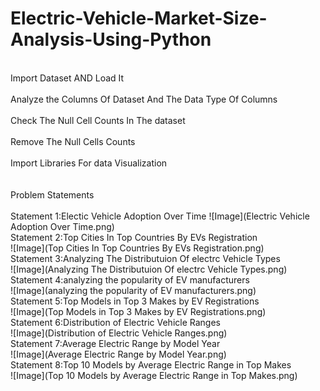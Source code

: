 # Electric-Vehicle-Market-Size-Analysis-Using-Python

<br>Import Dataset AND Load It</br>
<br>Analyze the Columns Of Dataset And The Data Type Of Columns</br>
<br> Check The Null Cell Counts In The dataset</br>
<br>Remove The Null Cells Counts </br>
<br>Import Libraries For data Visualization </br>
<br>
<br>Problem Statements</br>
<br>Statement 1:Electic Vehicle Adoption Over Time
![Image](Electric Vehicle Adoption Over Time.png) 
<br>Statement 2:Top Cities In Top Countries By EVs Registration</br>
![Image](Top Cities In Top Countries By EVs Registration.png) 
<br>Statement 3:Analyzing The Distributuion Of electrc Vehicle Types</br>
![Image](Analyzing The Distributuion Of electrc Vehicle Types.png)
<br>Statement 4:analyzing the popularity of EV manufacturers</br>
![Image](analyzing the popularity of EV manufacturers.png)
<br>Statement 5:Top Models in Top 3 Makes by EV Registrations</br>
![Image](Top Models in Top 3 Makes by EV Registrations.png)
<br>Statement 6:Distribution of Electric Vehicle Ranges</br>
![Image](Distribution of Electric Vehicle Ranges.png)
<br>Statement 7:Average Electric Range by Model Year</br>
![Image](Average Electric Range by Model Year.png)
<br>Statement 8:Top 10 Models by Average Electric Range in Top Makes</br>
![Image](Top 10 Models by Average Electric Range in Top Makes.png)




